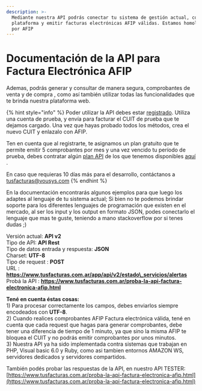 ```yaml
---
description: >-
  Mediante nuestra API podrás conectar tu sistema de gestión actual, con nuestra
  plataforma y emitir facturas electrónicas AFIP válidas. Estamos homologados
  por AFIP
---
```


# Documentación de la API para Factura Electrónica AFIP

Ademas, podrás generar y consultar de manera segura, comprobantes de venta y de compra , como así también utilizar todas las funcionalidades que te brinda nuestra plataforma web. 

{% hint style="info" %}
Poder utilizar la API debes estar [registrado](https://www.tusfacturas.com.ar/registrarme-factura-electronica.html). Utiliza una cuenta de prueba, y envía para facturar el CUIT de prueba que te dejamos cargado. Una vez que hayas probado todos los métodos, crea el nuevo CUIT y enlazalo con AFIP.

Ten en cuenta que al registrarte, te asignamos un plan gratuito que te permite emitir 5 comprobantes por mes y una vez vencido tu período de prueba, debes contratar algún [plan API](https://www.tusfacturas.com.ar/tarifas-factura-electronica.html) de los que tenemos disponibles [aquí](https://www.tusfacturas.com.ar/tarifas-factura-electronica.html) .

En caso que requieras 10 días más para el desarrollo, contáctanos a tusfacturas@vousys.com
{% endhint %}

  
En la documentación encontrarás algunos ejemplos para que luego los adaptes al lenguaje de tu sistema actual; Si bien no te podemos brindar soporte para los diferentes lenguajes de programación que existen en el mercado, al ser los input y los output en formato JSON, podes conectarlo el lenguaje que mas te guste, teniendo a mano stackoverflow por si tenes dudas ;\) 

  
Versión actual: **API v2**   
Tipo de API: **API Rest**  
Tipo de datos entrada y respuesta: **JSON**  
Charset: **UTF-8**  
Tipo de request : **POST**  
URL : **https://www.tusfacturas.com.ar/app/api/v2/estado\_servicios/alertas**  
Probá la API : **https://www.tusfacturas.com.ar/proba-la-api-factura-electronica-afip.html**



**Tené en cuenta éstas cosas:**  
1\) Para procesar correctamente los campos, debes enviarlos siempre encodeados con **UTF-8**.   
2\) Cuando realices comprobantes AFIP Factura electrónica válida, tené en cuenta que cada request que hagas para generar comprobantes, debe tener una diferencia de tiempo de 1 minuto, ya que sino la misma AFIP te bloquea el CUIT  y no podrás emitir comprobantes por unos minutos.   
3\) Nuestra API ya ha sido implementada contra sistemas que trabajan en PHP, Visual basic 6.0 y Ruby, como asi tambien entornos AMAZON WS, servidores dedicados y servidores compartidos. 

También podés probar las respuestas de la API, en nuestro API TESTER: [https://www.tusfacturas.com.ar/proba-la-api-factura-electronica-afip.html](https://www.tusfacturas.com.ar/proba-la-api-factura-electronica-afip.html)

